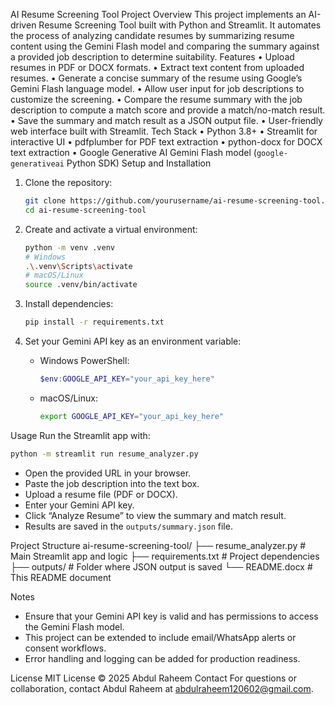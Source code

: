 AI Resume Screening Tool
Project Overview
This project implements an AI-driven Resume Screening Tool built with Python and Streamlit. It automates the process of analyzing candidate resumes by summarizing resume content using the Gemini Flash model and comparing the summary against a provided job description to determine suitability.
Features
•	Upload resumes in PDF or DOCX formats.
•	Extract text content from uploaded resumes.
•	Generate a concise summary of the resume using Google’s Gemini Flash language model.
•	Allow user input for job descriptions to customize the screening.
•	Compare the resume summary with the job description to compute a match score and provide a match/no-match result.
•	Save the summary and match result as a JSON output file.
•	User-friendly web interface built with Streamlit.
Tech Stack
•	Python 3.8+
•	Streamlit for interactive UI
•	pdfplumber for PDF text extraction
•	python-docx for DOCX text extraction
•	Google Generative AI Gemini Flash model (`google-generativeai` Python SDK)
Setup and Installation
1. Clone the repository:

   ```bash
   git clone https://github.com/yourusername/ai-resume-screening-tool.git
   cd ai-resume-screening-tool
   ```

2. Create and activate a virtual environment:

   ```bash
   python -m venv .venv
   # Windows
   .\.venv\Scripts\activate
   # macOS/Linux
   source .venv/bin/activate
   ```

3. Install dependencies:

   ```bash
   pip install -r requirements.txt
   ```

4. Set your Gemini API key as an environment variable:

   - Windows PowerShell:

     ```powershell
     $env:GOOGLE_API_KEY="your_api_key_here"
     ```

   - macOS/Linux:

     ```bash
     export GOOGLE_API_KEY="your_api_key_here"
     ```

Usage
Run the Streamlit app with:

```bash
python -m streamlit run resume_analyzer.py
```

- Open the provided URL in your browser.
- Paste the job description into the text box.
- Upload a resume file (PDF or DOCX).
- Enter your Gemini API key.
- Click “Analyze Resume” to view the summary and match result.
- Results are saved in the `outputs/summary.json` file.

Project Structure
ai-resume-screening-tool/
├── resume_analyzer.py       # Main Streamlit app and logic
├── requirements.txt         # Project dependencies
├── outputs/                 # Folder where JSON output is saved
└── README.docx              # This README document

Notes
- Ensure that your Gemini API key is valid and has permissions to access the Gemini Flash model.
- This project can be extended to include email/WhatsApp alerts or consent workflows.
- Error handling and logging can be added for production readiness.

License
MIT License © 2025 Abdul Raheem
Contact
For questions or collaboration, contact Abdul Raheem at abdulraheem120602@gmail.com.
